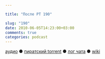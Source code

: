 ```yaml
---

title: "После РТ 190"

slug: "190"
date: 2010-06-05T14:23:00+03:00
comments: true
categories: podcast
---
```

[аудио](http://cdn.radio-t.com/rt190post.mp3) ● [пиратский torrent](http://pirates.radio-t.com/torrents/rt190post.mp3.torrent) ● [лог чата](http://chat.radio-t.com/logs/radio-t-190.html) ● [wiki](http://wiki.radio-t.com/%D0%9F%D0%BE%D1%81%D0%BB%D0%B5_%D0%A0%D0%A2_190)<audio src="http://cdn.radio-t.com/rt190post.mp3" preload="none">
